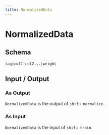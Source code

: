 ```yaml
---
title: NormalizedData
---
```


NormalizedData
==============

Schema
------

    tag|col1|col2...|weight

Input / Output
--------------

### As Output

``NormalizedData`` is the output of ``shifu normalize``.

### As Input

``NormalizedData`` is the input of ``shifu train``.